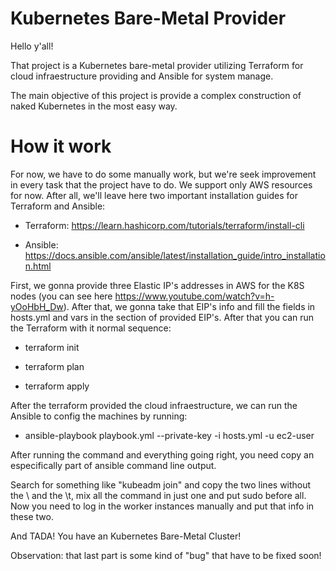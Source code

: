 # Kubernetes Bare-Metal Provider 

Hello y'all!

That project is a Kubernetes bare-metal provider utilizing Terraform for cloud infraestructure providing and 
Ansible for system manage.

The main objective of this project is provide a complex construction of naked Kubernetes in the most easy way.


# How it work

For now, we have to do some manually work, but we're seek improvement in every task that 
the project have to do. We support only AWS resources for now. 
After all, we'll leave here two important installation guides for Terraform and Ansible: 

- Terraform: https://learn.hashicorp.com/tutorials/terraform/install-cli

- Ansible: https://docs.ansible.com/ansible/latest/installation_guide/intro_installation.html


First, we gonna provide three Elastic IP's addresses in AWS for the K8S nodes (you can see here
https://www.youtube.com/watch?v=h-yOoHbH_Dw). After that, we gonna take that EIP's info and fill the fields
in hosts.yml and vars in the section of provided EIP's. After that you can run the Terraform with it normal sequence:

- terraform init

- terraform plan

- terraform apply

After the terraform provided the cloud infraestructure, we can run the Ansible to config the machines by running:

- ansible-playbook playbook.yml --private-key <yourprivatekey> -i hosts.yml -u ec2-user

After running the command and everything going right, you need copy an especifically part of ansible command line output.

Search for something like "kubeadm join" and copy the two lines without the \ and the \t, mix all the command in just one
and put sudo before all. Now you need to log in the worker instances manually and put that info in these two.

And TADA! You have an Kubernetes Bare-Metal Cluster!

Observation: that last part is some kind of "bug" that have to be fixed soon!
